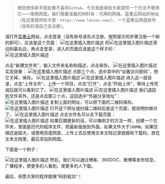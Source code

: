 > 相信很多新手朋友都不喜欢`Github`，今天我就来给大家提供一个方法不使用它——使用网盘。我们需要准备的材料有：可用的网络、蓝奏云网站的地址（在这里提供给大家：`https://www.lanzou.com/`），一个蓝奏云网盘账号（没有的请自己去注册）。

请打开[蓝奏云](https://www.lanzou.com/)网站，点击登录（没有账号请先点注册，按照提示的步骤注册一个新的即可），应该是这个页面：
![在这里插入图片描述](https://pic.2ge.org/cdn/?url=https://img-blog.csdnimg.cn/20201113211130635.png?x-oss-process=image/watermark,type_ZmFuZ3poZW5naGVpdGk,shadow_10,text_aHR0cHM6Ly9ibG9nLmNzZG4ubmV0L1BhbkRhb3hpMjAyMA==,size_16,color_FFFFFF,t_70#pic_center)
将![在这里插入图片描述](https://pic.2ge.org/cdn/?url=https://img-blog.csdnimg.cn/20201113211156316.png#pic_center)滑动到最右边，再点击登录，进入的页面应该是这个样子的：
![在这里插入图片描述](https://pic.2ge.org/cdn/?url=https://img-blog.csdnimg.cn/20201113211256123.png?x-oss-process=image/watermark,type_ZmFuZ3poZW5naGVpdGk,shadow_10,text_aHR0cHM6Ly9ibG9nLmNzZG4ubmV0L1BhbkRhb3hpMjAyMA==,size_16,color_FFFFFF,t_70#pic_center)

点击“新建文件夹”，输入文件夹名称和描述，点击保存。
![在这里插入图片描述](https://pic.2ge.org/cdn/?url=https://img-blog.csdnimg.cn/20201113211439927.png?x-oss-process=image/watermark,type_ZmFuZ3poZW5naGVpdGk,shadow_10,text_aHR0cHM6Ly9ibG9nLmNzZG4ubmV0L1BhbkRhb3hpMjAyMA==,size_16,color_FFFFFF,t_70#pic_center)
实现效果：
![在这里插入图片描述](https://pic.2ge.org/cdn/?url=https://img-blog.csdnimg.cn/20201113211536274.png#pic_center)
点那三个点，选中其中的“设置访问密码”，把它关掉，保存。
![在这里插入图片描述](https://pic.2ge.org/cdn/?url=https://img-blog.csdnimg.cn/20201113211713884.png#pic_center)
![在这里插入图片描述](https://pic.2ge.org/cdn/?url=https://img-blog.csdnimg.cn/20201113211720500.png#pic_center)
进入这一层目录，点击“上传文件”，上传一个项目，点击“打开”，点击“开始上传”，等待上传完成后就可以看到它了。
![在这里插入图片描述](https://pic.2ge.org/cdn/?url=https://img-blog.csdnimg.cn/20201113211840982.png?x-oss-process=image/watermark,type_ZmFuZ3poZW5naGVpdGk,shadow_10,text_aHR0cHM6Ly9ibG9nLmNzZG4ubmV0L1BhbkRhb3hpMjAyMA==,size_16,color_FFFFFF,t_70#pic_center)
![在这里插入图片描述](https://pic.2ge.org/cdn/?url=https://img-blog.csdnimg.cn/20201113212000938.png#pic_center)
我们退回到文件夹外，还是点击那三个点，这回选中“外链分享地址”：
![在这里插入图片描述](https://pic.2ge.org/cdn/?url=https://img-blog.csdnimg.cn/20201113212049751.png#pic_center)
复制上面的网址，可以把下面的二维码保存。![在这里插入图片描述](https://pic.2ge.org/cdn/?url=https://img-blog.csdnimg.cn/20201113212200679.png?x-oss-process=image/watermark,type_ZmFuZ3poZW5naGVpdGk,shadow_10,text_aHR0cHM6Ly9ibG9nLmNzZG4ubmV0L1BhbkRhb3hpMjAyMA==,size_16,color_FFFFFF,t_70#pic_center)
打开这个网址或扫描二维码后是这个页面，就说明你做对了。
![在这里插入图片描述](https://pic.2ge.org/cdn/?url=https://img-blog.csdnimg.cn/20201113212406401.png?x-oss-process=image/watermark,type_ZmFuZ3poZW5naGVpdGk,shadow_10,text_aHR0cHM6Ly9ibG9nLmNzZG4ubmV0L1BhbkRhb3hpMjAyMA==,size_16,color_FFFFFF,t_70#pic_center)
点击文件名可以去下载页面：
![在这里插入图片描述](https://pic.2ge.org/cdn/?url=https://img-blog.csdnimg.cn/20201113212436422.png?x-oss-process=image/watermark,type_ZmFuZ3poZW5naGVpdGk,shadow_10,text_aHR0cHM6Ly9ibG9nLmNzZG4ubmV0L1BhbkRhb3hpMjAyMA==,size_16,color_FFFFFF,t_70#pic_center)
如果后期更新的话，可以像刚才的方法一样，创建一个文件夹，里面是历代的程序文件，把最新版放到外面。如果文件大于`100MB`，如果压缩还是超大，请使用百度网盘，上传上去后使用文本文档记录链接和下载码，放在文本文档里，最后添加到网盘。

下面是一个例子：

![在这里插入图片描述](https://pic.2ge.org/cdn/?url=https://img-blog.csdnimg.cn/20201113213038453.png?x-oss-process=image/watermark,type_ZmFuZ3poZW5naGVpdGk,shadow_10,text_aHR0cHM6Ly9ibG9nLmNzZG4ubmV0L1BhbkRhb3hpMjAyMA==,size_16,color_FFFFFF,t_70#pic_center)
然后，我们可以通过博客、360DOC、微博等发布信息，广播程序，使更多的人看到，使更多的人下载。

最后，祝愿大家的程序能够“码到程功”！
